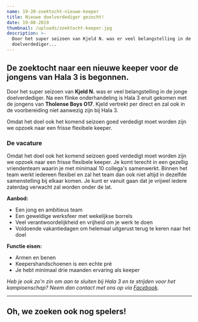 ```yaml
---
name: 19-20-zoektocht-nieuwe-keeper
title: Nieuwe doelverdediger gezocht!
date: 19-08-2019
thumbnail: /uploads/zoektocht-keeper.jpg
description: >-
  Door het super seizoen van Kjeld N. was er veel belangstelling in de jonge
  doelverdediger...
---
```


## De zoektocht naar een nieuwe keeper voor de jongens van Hala 3 is begonnen.

Door het super seizoen van **Kjeld N.** was er veel belangstelling in de jonge doelverdediger. Na een flinke onderhandeling is Hala 3 eruit gekomen met de jongens van **Tholense Boys O17**. Kjeld vertrekt per direct en zal ook in de voorbereiding niet aanwezig zijn bij Hala 3.

Omdat het doel ook het komend seizoen goed verdedigt moet worden zijn we opzoek naar een frisse flexibele keeper.

### De vacature

Omdat het doel ook het komend seizoen goed verdedigt moet worden zijn we opzoek naar een frisse flexibele keeper. Je komt terecht in een gezellig vriendenteam waarin je met minimaal 10 collega's samenwerkt. Binnen het team werkt iedereen flexibel en zal het team dan ook niet altijd in dezelfde samenstelling bij elkaar komen. Je kunt er vanuit gaan dat je vrijwel iedere zaterdag verwacht zal worden onder de lat.

**Aanbod:**

- Een jong en ambitieus team
- Een geweldige werksfeer met wekelijkse borrels
- Veel verantwoordelijkheid en vrijheid om je werk te doen
- Voldoende vakantiedagen om helemaal uitgerust terug te keren naar het doel

**Functie eisen:**

- Armen en benen
- Keepershandschoenen is een echte pré
- Je hebt minimaal drie maanden ervaring als keeper

_Heb je ook zo'n zin om aan te sluiten bij Hala 3 en te strijden voor het kampioenschap? Neem dan contact met ons op via <a target="_blank" rel="nofollow" href="https://www.facebook.com/TholenseBoys3" class="ani"><span>Facebook</span></a>._

---

## Oh, we zoeken ook nog spelers! <span class="emoji-title emoji--beer"></span>
